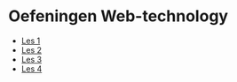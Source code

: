 # Oefeningen Web-technology
- [Les 1](Oefeningen-web-technology/Les1.md)
- [Les 2](Oefeningen-web-technology/Les2.md)
- [Les 3](Oefeningen-web-technology/Les3.md)
- [Les 4](Oefeningen-web-technology/Les4.md)
